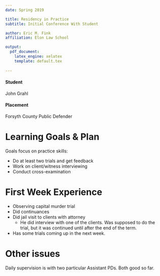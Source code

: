 ```yaml
---
date: Spring 2019

title: Residency in Practice
subtitle: Initial Conference With Student

author: Eric M. Fink
affiliation: Elon Law School

output: 
  pdf_document:
    latex_engine: xelatex
    template: default.tex
    
---
```


#### Student

John Grahl

#### Placement

Forsyth County Public Defender 

# Learning Goals & Plan

Goals focus on practice skills: 

- Do at least two trials and get feedback 
- Work on client/witness interviewing 
- Conduct cross-examination 

# First Week Experience 

- Observing capital murder trial 
- Did continuances 
- Did jail visit to clients with attorney 
    - He did interview with one of the clients. Was supposed to do the trial, but it was continued until after the end of the term. 
- Has some trials coming up in the next week. 

# Other issues 

Daily supervision is with two particular Assistant PDs. Both good so far. 